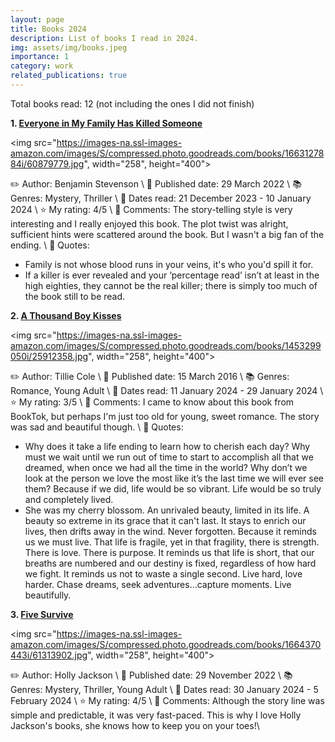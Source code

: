 ```yaml
---
layout: page
title: Books 2024
description: List of books I read in 2024.
img: assets/img/books.jpeg
importance: 1
category: work
related_publications: true
---
```


Total books read: 12 (not including the ones I did not finish)

**1. [Everyone in My Family Has Killed Someone](https://www.goodreads.com/book/show/60879779-everyone-in-my-family-has-killed-someone?ac=1&from_search=true&qid=nxeKyaMwVx&rank=1)**

<img src="https://images-na.ssl-images-amazon.com/images/S/compressed.photo.goodreads.com/books/1663127884i/60879779.jpg", width="258", height="400">

✏️ Author: Benjamin Stevenson \\
📅 Published date: 29 March 2022 \\
📚 Genres: Mystery, Thriller \\
📅 Dates read: 21 December 2023 - 10 January 2024 \\
⭐ My rating: 4/5 \\
📝 Comments: The story-telling style is very interesting and I really enjoyed this book. The plot twist was alright, sufficient hints were scattered around the book. But I wasn't a big fan of the ending. \\
💬 Quotes:
- Family is not whose blood runs in your veins, it's who you'd spill it for.
- If a killer is ever revealed and your ‘percentage read’ isn’t at least in the high eighties, they cannot be the real killer; there is simply too much of the book still to be read.

**2. [A Thousand Boy Kisses](https://www.goodreads.com/book/show/25912358-a-thousand-boy-kisses?from_search=true&from_srp=true&qid=LBC4MvVyvI&rank=1)**

<img src="https://images-na.ssl-images-amazon.com/images/S/compressed.photo.goodreads.com/books/1453299050i/25912358.jpg", width="258", height="400">

✏️ Author: Tillie Cole \\
📅 Published date: 15 March 2016 \\
📚 Genres: Romance, Young Adult \\
📅 Dates read: 11 January 2024 - 29 January 2024 \\
⭐ My rating: 3/5 \\
📝 Comments: I came to know about this book from BookTok, but perhaps I'm just too old for young, sweet romance. The story was sad and beautiful though. \\
💬 Quotes:
- Why does it take a life ending to learn how to cherish each day? Why must we wait until we run out of time to start to accomplish all that we dreamed, when once we had all the time in the world? Why don’t we look at the person we love the most like it’s the last time we will ever see them? Because if we did, life would be so vibrant. Life would be so truly and completely lived.
- She was my cherry blossom. An unrivaled beauty, limited in its life. A beauty so extreme in its grace that it can't last. It stays to enrich our lives, then drifts away in the wind. Never forgotten. Because it reminds us we must live. That life is fragile, yet in that fragility, there is strength. There is love. There is purpose. It reminds us that life is short, that our breaths are numbered and our destiny is fixed, regardless of how hard we fight. It reminds us not to waste a single second. Live hard, love harder. Chase dreams, seek adventures...capture moments. Live beautifully.

**3. [Five Survive](https://www.goodreads.com/book/show/61313902-five-survive?from_search=true&from_srp=true&qid=fbw4OcDZTr&rank=1)**

<img src="https://images-na.ssl-images-amazon.com/images/S/compressed.photo.goodreads.com/books/1664370443i/61313902.jpg", width="258", height="400">

✏️ Author: Holly Jackson \\
📅 Published date: 29 November 2022 \\
📚 Genres: Mystery, Thriller, Young Adult \\
📅 Dates read: 30 January 2024 - 5 February 2024 \\
⭐ My rating: 4/5 \\
📝 Comments: Although the story line was simple and predictable, it was very fast-paced. This is why I love Holly Jackson's books, she knows how to keep you on your toes!\\

